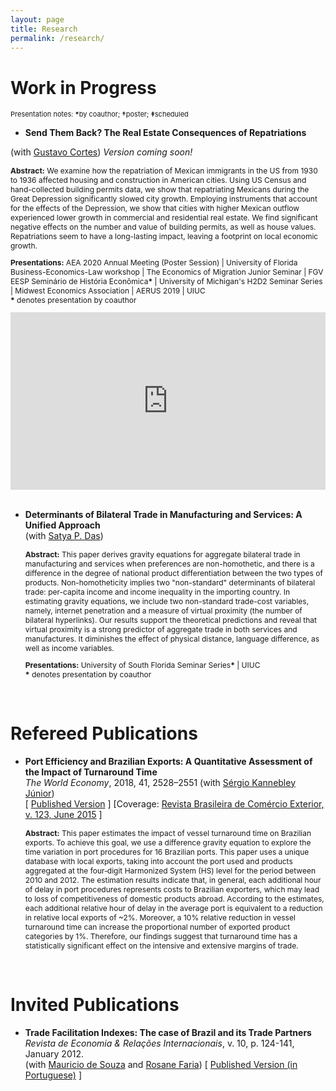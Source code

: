 ```yaml
---
layout: page
title: Research
permalink: /research/
---
```


<style>
   .iframe-container {
  padding-top: 56.25%;
  position: relative;
   }
 
.iframe-container iframe {
   border: 0;
   height: 100%;
   width: 100%;
   position: absolute;
   top: 0;
   left: 0;
 }
 </style>

# Work in Progress
<p style="font-size:11px">Presentation notes: <b>*</b>by coauthor; <b>&#8224;</b>poster; <b>&#8225;</b>scheduled</p>

- <p style="font-size:14px"><b>Send Them Back? The Real Estate Consequences of Repatriations</b><br>
(with <a href="https://sites.google.com/site/cortesgustavos" target="_blank"> Gustavo Cortes</a>)  <em>Version coming soon! </em></p>

   <p style="font-size:12px"><b>Abstract:</b> We examine how the repatriation of Mexican immigrants in the US from 1930 to 1936 affected housing and construction in American cities. Using US Census and hand-collected building permits data, we show that repatriating Mexicans during the Great Depression significantly slowed city growth. Employing instruments that account for the effects of the Depression, we show that cities with higher Mexican outflow experienced lower growth in commercial and residential real estate. We find significant negative effects on the number and value of building permits, as well as house values. Repatriations seem to have a long-lasting impact, leaving a footprint on local economic growth. </p>
   
   <p style="font-size:12px"><b>Presentations:</b> AEA 2020 Annual Meeting (Poster Session) | University of Florida Business-Economics-Law workshop | The Economics of Migration Junior Seminar | FGV EESP Seminário de História Econômica<b>*</b> | University of Michigan's H2D2 Seminar Series | Midwest Economics Association | AERUS 2019 | UIUC <br> <b>*</b> denotes presentation by coauthor </p>
      
   <div class="iframe-container"><iframe src="https://player.vimeo.com/video/384544947" frameborder="0" webkitallowfullscreen mozallowfullscreen allowfullscreen></iframe></div>
   
<br>

- <b>Determinants of Bilateral Trade in Manufacturing and Services: A Unified Approach</b><br> (with <a href="https://www.satyapdas.com" target="_blank">Satya P. Das</a>) 

   <p style="font-size:12px"><b>Abstract:</b> This paper derives gravity equations for aggregate bilateral trade in manufacturing and services when preferences are non-homothetic, and there is a difference in the degree of national product differentiation between the two types of products.  Non-homotheticity implies two "non-standard" determinants of bilateral trade: per-capita income and income inequality in the importing country. In estimating gravity equations, we include two non-standard trade-cost variables, namely, internet penetration and a measure of virtual proximity (the number of bilateral hyperlinks). Our results support the theoretical predictions and reveal that virtual proximity is a strong predictor of aggregate trade in both services and manufactures. It diminishes the effect of physical distance, language difference, as well as income variables.</p>
   
   <p style="font-size:12px"><b>Presentations:</b> University of South Florida Seminar Series<b>*</b> | UIUC <br> <b>*</b> denotes presentation by coauthor </p>

<br>

# Refereed Publications

- <p style="font-size:14px"><b>Port Efficiency and Brazilian Exports: A Quantitative Assessment of the Impact of Turnaround Time</b> <br> <em> The World Economy</em>, 2018, 41, 2528–2551 (with <a href="https://scholar.google.com.br/citations?user=dqFJND9idb0C&hl=en" target="_blank"> Sérgio Kannebley Júnior</a>) <br>
   [ <a href="https://doi.org/10.1111/twec.12654" target="_blank">Published Version</a> ] [Coverage: <a href="/files/research/123_VSSKJ.pdf" target="_blank"> Revista Brasileira de Comércio Exterior, v. 123, June 2015</a> ] </p>

   <p style="font-size:12px"><b>Abstract:</b> This paper estimates the impact of vessel turnaround time on Brazilian exports. To achieve this goal, we use a difference gravity equation to explore the time variation in port procedures for 16 Brazilian ports. This paper uses a unique database with local exports, taking into account the port used and products aggregated at the four‐digit Harmonized System (HS) level for the period between 2010 and 2012. The estimation results indicate that, in general, each additional hour of delay in port procedures represents costs to Brazilian exporters, which may lead to loss of competitiveness of domestic products abroad. According to the estimates, each additional relative hour of delay in the average port is equivalent to a reduction in relative local exports of ~2%. Moreover, a 10% relative reduction in vessel turnaround time can increase the proportional number of exported product categories by 1%. Therefore, our findings suggest that turnaround time has a statistically significant effect on the intensive and extensive margins of trade.</p>

<br>

# Invited Publications

- <p style="font-size:14px"><b>Trade Facilitation Indexes: The case of Brazil and its Trade Partners</b> <br>
   <em>Revista de Economia & Relações Internacionais</em>, v. 10, p. 124-141, January 2012. <br> 
   (with <a href="https://scholar.google.com.br/citations?user=ceqK-1QAAAAJ&hl=en" target="_blank">Mauricio de Souza</a> and <a href="https://scholar.google.com.br/citations?user=bnfF3IEAAAAJ&hl=en" target="_blank">Rosane Faria</a>) [ <a href="/files/research/indicadores_facilitacao.pdf" target="_blank">Published Version (in Portuguese)</a> ]</p>

